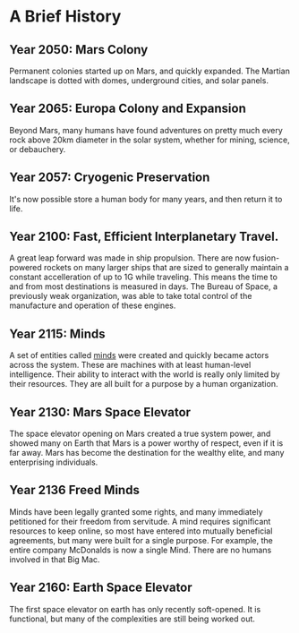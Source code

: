 # A Brief History

## Year 2050: Mars Colony
Permanent colonies started up on Mars, and quickly expanded. The Martian landscape is dotted with domes, underground cities, and solar panels.

## Year 2065: Europa Colony and Expansion
Beyond Mars, many humans have found adventures on pretty much every rock above 20km diameter in the solar system, whether for mining, science, or debauchery.

## Year 2057: Cryogenic Preservation
It's now possible store a human body for many years, and then return it to life.

## Year 2100: Fast, Efficient Interplanetary Travel.
A great leap forward was made in ship propulsion. There are now fusion-powered rockets on many larger ships that are sized to generally maintain a constant accelleration of up to 1G while traveling.  This means the time to and from most destinations is measured in days.  The Bureau of Space, a previously weak organization, was able to take total control of the manufacture and operation of these engines.

## Year 2115: Minds
A set of entities called [minds](../minds) were created and quickly became actors across the system. These are machines with at least human-level intelligence. Their ability to interact with the world is really only limited by their resources. They are all built for a purpose by a human organization.

## Year 2130: Mars Space Elevator
The space elevator opening on Mars created a true system power, and showed many on Earth that Mars is a power worthy of respect, even if it is far away.  Mars has become the destination for the wealthy elite, and many enterprising individuals.

## Year 2136 Freed Minds
Minds have been legally granted some rights, and many immediately petitioned for their freedom from servitude.  A mind requires significant resources to keep online, so most have entered into mutually beneficial agreements, but many were built for a single purpose.  For example, the entire company McDonalds is now a single Mind.  There are no humans involved in that Big Mac.

## Year 2160: Earth Space Elevator
The first space elevator on earth has only recently soft-opened.  It is functional, but many of the complexities are still being worked out.